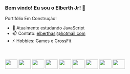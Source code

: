 ### Bem vindo! Eu sou o Elberth Jr! 👋
Portifólio Em Construção! 

- 🔭 Atualmente estudando JavaScript
- 📫 Contato: elberthasj@hotmail.com
- ⚡ Hobbies: Games e CrossFit

##

 <div style="display: inline_block"><br> 
  <img align="center" height="30" width="40" src="https://cdn.jsdelivr.net/gh/devicons/devicon/icons/javascript/javascript-original.svg" />
  <img align="center" height="30" width="40" src="https://cdn.jsdelivr.net/gh/devicons/devicon/icons/nodejs/nodejs-original.svg" />
  <img align="center" height="30" width="40" src="https://cdn.jsdelivr.net/gh/devicons/devicon/icons/sqlalchemy/sqlalchemy-original-wordmark.svg" />
  <img align="center" height="30" width="40" src="https://cdn.jsdelivr.net/gh/devicons/devicon/icons/html5/html5-original-wordmark.svg" />
  <img align="center" height="30" width="40" src="https://cdn.jsdelivr.net/gh/devicons/devicon/icons/css3/css3-original-wordmark.svg" />
  <img align="center" height="30" width="40"  src="https://cdn.jsdelivr.net/gh/devicons/devicon/icons/typescript/typescript-original.svg" />  
  <img align="center" height="30" width="40" src="https://cdn.jsdelivr.net/gh/devicons/devicon/icons/python/python-original.svg" />
  <img align="center" height="30" width="40" src="https://cdn.jsdelivr.net/gh/devicons/devicon/icons/django/django-plain.svg" />
  <img align="center" height="30" width="40" src="https://cdn.jsdelivr.net/gh/devicons/devicon/icons/flask/flask-original.svg" />
 </div> 
 
##
